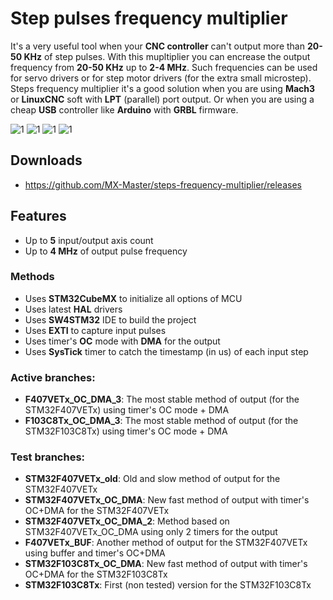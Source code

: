 # Step pulses frequency multiplier
It's a very useful tool when your **CNC controller** can't output more than **20-50 KHz** of step pulses. 
With this mupltiplier you can encrease the output frequency from **20-50 KHz** up to **2-4 MHz**.
Such frequencies can be used for servo drivers or for step motor drivers (for the extra small microstep).
Steps frequency multiplier it's a good solution when you are using **Mach3** or **LinuxCNC** soft with **LPT** (parallel) port output. Or when you are using a cheap **USB** controller like **Arduino** with **GRBL** firmware.

![1](https://cloud.githubusercontent.com/assets/16130975/23888395/eb75af6a-08b1-11e7-86b9-adae2919858f.png)
![1](https://cloud.githubusercontent.com/assets/16130975/23888399/eb7ce5a0-08b1-11e7-9daf-cbecc38b2927.png)
![1](https://user-images.githubusercontent.com/16130975/26940716-94b039cc-4c9d-11e7-83ac-2319147041b3.jpg)
![1](https://user-images.githubusercontent.com/16130975/26940755-bbe32db0-4c9d-11e7-9723-13ab55ed22e3.png)

## Downloads
* https://github.com/MX-Master/steps-frequency-multiplier/releases

## Features
* Up to **5** input/output axis count
* Up to **4 MHz** of output pulse frequency

### Methods
* Uses **STM32CubeMX** to initialize all options of MCU
* Uses latest **HAL** drivers
* Uses **SW4STM32** IDE to build the project
* Uses **EXTI** to capture input pulses
* Uses timer's **OC** mode with **DMA** for the output
* Uses **SysTick** timer to catch the timestamp (in us) of each input step

### Active branches:
* **F407VETx_OC_DMA_3**: The most stable method of output (for the STM32F407VETx) using timer's OC mode + DMA
* **F103C8Tx_OC_DMA_3**: The most stable method of output (for the STM32F103C8Tx) using timer's OC mode + DMA

### Test branches:
* **STM32F407VETx_old**: Old and slow method of output for the STM32F407VETx
* **STM32F407VETx_OC_DMA**: New fast method of output with timer's OC+DMA for the STM32F407VETx
* **STM32F407VETx_OC_DMA_2**: Method based on STM32F407VETx_OC_DMA using only 2 timers for the output
* **F407VETx_BUF**: Another method of output for the STM32F407VETx using buffer and timer's OC+DMA
* **STM32F103C8Tx_OC_DMA**: New fast method of output with timer's OC+DMA for the STM32F103C8Tx
* **STM32F103C8Tx**: First (non tested) version for the STM32F103C8Tx
